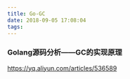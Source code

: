 ```yaml
---
title: Go-GC
date: 2018-09-05 17:08:04
tags:
---
```


### Golang源码分析——GC的实现原理
https://yq.aliyun.com/articles/536589